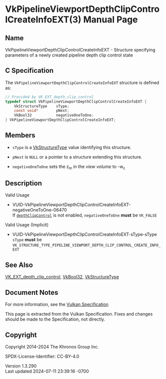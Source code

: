 # VkPipelineViewportDepthClipControlCreateInfoEXT(3) Manual Page

## Name

VkPipelineViewportDepthClipControlCreateInfoEXT - Structure specifying
parameters of a newly created pipeline depth clip control state



## <a href="#_c_specification" class="anchor"></a>C Specification

The `VkPipelineViewportDepthClipControlCreateInfoEXT` structure is
defined as:

``` c
// Provided by VK_EXT_depth_clip_control
typedef struct VkPipelineViewportDepthClipControlCreateInfoEXT {
    VkStructureType    sType;
    const void*        pNext;
    VkBool32           negativeOneToOne;
} VkPipelineViewportDepthClipControlCreateInfoEXT;
```

## <a href="#_members" class="anchor"></a>Members

- `sType` is a [VkStructureType](https://registry.khronos.org/vulkan/specs/1.3-extensions/man/html/VkStructureType.html) value identifying
  this structure.

- `pNext` is `NULL` or a pointer to a structure extending this
  structure.

- `negativeOneToOne` sets the z<sub>m</sub> in the *view volume* to
  -w<sub>c</sub>

## <a href="#_description" class="anchor"></a>Description

Valid Usage

- <a
  href="#VUID-VkPipelineViewportDepthClipControlCreateInfoEXT-negativeOneToOne-06470"
  id="VUID-VkPipelineViewportDepthClipControlCreateInfoEXT-negativeOneToOne-06470"></a>
  VUID-VkPipelineViewportDepthClipControlCreateInfoEXT-negativeOneToOne-06470  
  If <a
  href="https://registry.khronos.org/vulkan/specs/1.3-extensions/html/vkspec.html#features-depthClipControl"
  target="_blank" rel="noopener"><code>depthClipControl</code></a> is
  not enabled, `negativeOneToOne` **must** be `VK_FALSE`

Valid Usage (Implicit)

- <a
  href="#VUID-VkPipelineViewportDepthClipControlCreateInfoEXT-sType-sType"
  id="VUID-VkPipelineViewportDepthClipControlCreateInfoEXT-sType-sType"></a>
  VUID-VkPipelineViewportDepthClipControlCreateInfoEXT-sType-sType  
  `sType` **must** be
  `VK_STRUCTURE_TYPE_PIPELINE_VIEWPORT_DEPTH_CLIP_CONTROL_CREATE_INFO_EXT`

## <a href="#_see_also" class="anchor"></a>See Also

[VK_EXT_depth_clip_control](https://registry.khronos.org/vulkan/specs/1.3-extensions/man/html/VK_EXT_depth_clip_control.html),
[VkBool32](https://registry.khronos.org/vulkan/specs/1.3-extensions/man/html/VkBool32.html), [VkStructureType](https://registry.khronos.org/vulkan/specs/1.3-extensions/man/html/VkStructureType.html)

## <a href="#_document_notes" class="anchor"></a>Document Notes

For more information, see the <a
href="https://registry.khronos.org/vulkan/specs/1.3-extensions/html/vkspec.html#VkPipelineViewportDepthClipControlCreateInfoEXT"
target="_blank" rel="noopener">Vulkan Specification</a>

This page is extracted from the Vulkan Specification. Fixes and changes
should be made to the Specification, not directly.

## <a href="#_copyright" class="anchor"></a>Copyright

Copyright 2014-2024 The Khronos Group Inc.

SPDX-License-Identifier: CC-BY-4.0

Version 1.3.290  
Last updated 2024-07-11 23:39:16 -0700
